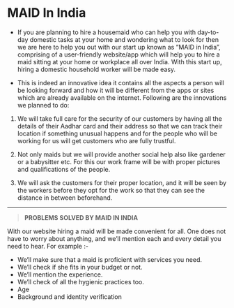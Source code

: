 # MAID In India

- If you are planning to hire a housemaid who can help you with day-to-day domestic tasks at your home and wondering what to look for then we are here to help you out with our start up known as “MAID in India”, comprising of a user-friendly website/app which will help you to hire a maid sitting at your home or workplace all over India. With this start up, hiring a domestic household worker will be made easy.

- This is indeed an innovative idea it contains all the aspects a person will be looking forward and how it will be different from the apps or sites which are already available on the internet. Following are the innovations we planned to do:

1.	We will take full care for the security of our customers by having all the details of their Aadhar card and their address so that we can track their location if something unusual happens and for the people who will be working for us will get customers who are fully trustful.

2.	Not only maids but we will provide another social help also like gardener or a babysitter etc. For this our work frame will be with proper pictures and qualifications of the people.

3.	We will ask the customers for their proper location, and it will be seen by the workers before they opt for the work so that they can see the distance in between beforehand.

***

> **PROBLEMS SOLVED BY MAID IN INDIA** 

With our website hiring a maid will be made convenient for all. One does not have to worry about anything, and we’ll mention each and every detail you need to hear. For example :-

-	We’ll make sure that a maid is proficient with services you need.
-	We’ll check if she fits in your budget or not.
-	We’ll mention the experience.
-	We’ll check of all the hygienic practices too.
-	Age
-	Background and identity verification

